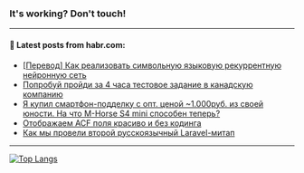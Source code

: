 ### It's working? Don't touch!

---
<!--
#### 🛠️ Technical stack:

![C++](https://img.shields.io/badge/C++-informational?logo=c%2B%2B&style=flat&logoColor=white&color=9C033A)
![Java](https://img.shields.io/badge/Java-informational?logo=java&style=flat&logoColor=white&color=007396)
![Kotlin](https://img.shields.io/badge/Kotlin-informational?logo=Kotlin&style=flat&logoColor=white&color=0095D5)
![JS](https://img.shields.io/badge/JS-informational?logo=javaScript&style=flat&logoColor=black&color=F7Df1E) <br>
![HTML5](https://img.shields.io/badge/HTML5-informational?logo=html5&style=flat&logoColor=white&color=E34F26)
![CSS3](https://img.shields.io/badge/CSS3-informational?logo=css3&style=flat&logoColor=white&color=157286)
![Sass](https://img.shields.io/badge/Saas-informational?logo=sass&style=flat&logoColor=white&color=hotpink)
![PHP](https://img.shields.io/badge/PHP-informational?logo=php&style=flat&logoColor=white&color=777BB4) <br>
![WebPAck](https://img.shields.io/badge/WebPack-informational?logo=webPack&style=flat&logoColor=white&color=FF6F00)
![Bootstrap](https://img.shields.io/badge/Bootstrap-informational?logo=Bootstrap&style=flat&logoColor=white&color=7952B3)
![MySQL](https://img.shields.io/badge/MySQL-informational?logo=MySQL&style=flat&logoColor=white&color=00f) <br>
![NodeJS](https://img.shields.io/badge/NodeJS-informational?logo=node.js&style=flat&logoColor=white&color=43853D)
![Spring](https://img.shields.io/badge/Spring-informational?logo=Spring&style=flat&logoColor=white&color=0A9EDC)
![Angular](https://img.shields.io/badge/Vue-informational?logo=vue.js&style=flat&logoColor=white&color=red)
![Git](https://img.shields.io/badge/Git-informational?logo=git&style=flat&logoColor=white&color=darkorange)

___
-->

#### 💬 Latest posts from habr.com:

<!-- BLOG-POST-LIST:START -->
- [[Перевод] Как реализовать символьную языковую рекуррентную нейронную сеть](https://habr.com/ru/post/697758/?utm_source=habrahabr&utm_medium=rss&utm_campaign=697758)
- [Попробуй пройди за 4 часа тестовое задание в канадскую компанию](https://habr.com/ru/post/699668/?utm_source=habrahabr&utm_medium=rss&utm_campaign=699668)
- [Я купил смартфон-подделку с опт. ценой ~1.000руб. из своей юности. На что M-Horse S4 mini способен теперь?](https://habr.com/ru/post/699808/?utm_source=habrahabr&utm_medium=rss&utm_campaign=699808)
- [Отображаем ACF поля красиво и без кодинга](https://habr.com/ru/post/699774/?utm_source=habrahabr&utm_medium=rss&utm_campaign=699774)
- [Как мы провели второй русскоязычный Laravel-митап](https://habr.com/ru/post/699770/?utm_source=habrahabr&utm_medium=rss&utm_campaign=699770)
<!-- BLOG-POST-LIST:END -->

---

[![Top Langs](https://github-readme-stats.vercel.app/api/top-langs/?username=zloylis&layout=compact&hide_border=true&theme=dracula)](https://github.com/zloylis)
